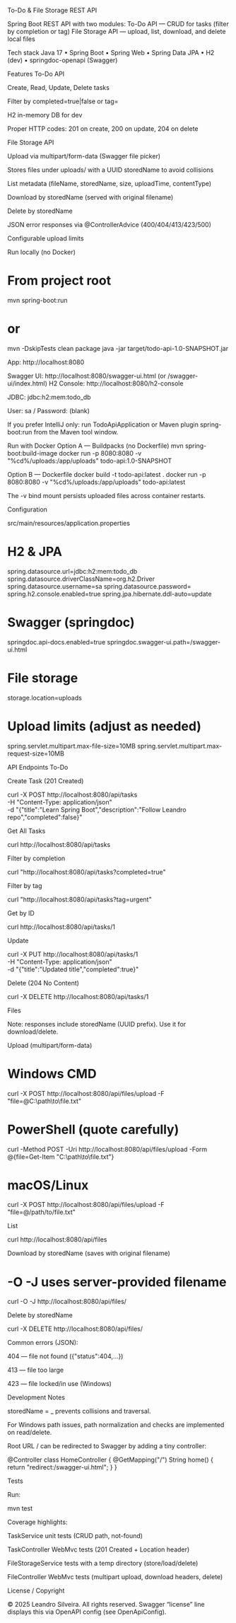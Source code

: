 To-Do & File Storage REST API

Spring Boot REST API with two modules:
To-Do API — CRUD for tasks (filter by completion or tag)
File Storage API — upload, list, download, and delete local files

Tech stack
Java 17 • Spring Boot • Spring Web • Spring Data JPA • H2 (dev) • springdoc-openapi (Swagger)

Features
To-Do API

Create, Read, Update, Delete tasks

Filter by completed=true|false or tag=<tag>

H2 in-memory DB for dev

Proper HTTP codes: 201 on create, 200 on update, 204 on delete

File Storage API

Upload via multipart/form-data (Swagger file picker)

Stores files under uploads/ with a UUID storedName to avoid collisions

List metadata (fileName, storedName, size, uploadTime, contentType)

Download by storedName (served with original filename)

Delete by storedName

JSON error responses via @ControllerAdvice (400/404/413/423/500)

Configurable upload limits

Run locally (no Docker)
# From project root
mvn spring-boot:run
# or
mvn -DskipTests clean package
java -jar target/todo-api-1.0-SNAPSHOT.jar


App: http://localhost:8080

Swagger UI: http://localhost:8080/swagger-ui.html
 (or /swagger-ui/index.html)
H2 Console: http://localhost:8080/h2-console

JDBC: jdbc:h2:mem:todo_db

User: sa / Password: (blank)

If you prefer IntelliJ only: run TodoApiApplication or Maven plugin spring-boot:run from the Maven tool window.

Run with Docker
Option A — Buildpacks (no Dockerfile)
mvn spring-boot:build-image
docker run -p 8080:8080 -v "%cd%/uploads:/app/uploads" todo-api:1.0-SNAPSHOT

Option B — Dockerfile
docker build -t todo-api:latest .
docker run -p 8080:8080 -v "%cd%/uploads:/app/uploads" todo-api:latest


The -v bind mount persists uploaded files across container restarts.

Configuration

src/main/resources/application.properties

# H2 & JPA
spring.datasource.url=jdbc:h2:mem:todo_db
spring.datasource.driverClassName=org.h2.Driver
spring.datasource.username=sa
spring.datasource.password=
spring.h2.console.enabled=true
spring.jpa.hibernate.ddl-auto=update

# Swagger (springdoc)
springdoc.api-docs.enabled=true
springdoc.swagger-ui.path=/swagger-ui.html

# File storage
storage.location=uploads

# Upload limits (adjust as needed)
spring.servlet.multipart.max-file-size=10MB
spring.servlet.multipart.max-request-size=10MB

API Endpoints
To-Do

Create Task (201 Created)

curl -X POST http://localhost:8080/api/tasks \
  -H "Content-Type: application/json" \
  -d "{\"title\":\"Learn Spring Boot\",\"description\":\"Follow Leandro repo\",\"completed\":false}"


Get All Tasks

curl http://localhost:8080/api/tasks


Filter by completion

curl "http://localhost:8080/api/tasks?completed=true"


Filter by tag

curl "http://localhost:8080/api/tasks?tag=urgent"


Get by ID

curl http://localhost:8080/api/tasks/1


Update

curl -X PUT http://localhost:8080/api/tasks/1 \
  -H "Content-Type: application/json" \
  -d "{\"title\":\"Updated title\",\"completed\":true}"


Delete (204 No Content)

curl -X DELETE http://localhost:8080/api/tasks/1

Files

Note: responses include storedName (UUID prefix). Use it for download/delete.

Upload (multipart/form-data)

# Windows CMD
curl -X POST http://localhost:8080/api/files/upload -F "file=@C:\path\to\file.txt"
# PowerShell (quote carefully)
curl -Method POST -Uri http://localhost:8080/api/files/upload -Form @{file=Get-Item "C:\path\to\file.txt"}
# macOS/Linux
curl -X POST http://localhost:8080/api/files/upload -F "file=@/path/to/file.txt"


List

curl http://localhost:8080/api/files


Download by storedName (saves with original filename)

# -O -J uses server-provided filename
curl -O -J http://localhost:8080/api/files/<storedName>


Delete by storedName

curl -X DELETE http://localhost:8080/api/files/<storedName>


Common errors (JSON):

404 — file not found ({"status":404,...})

413 — file too large

423 — file locked/in use (Windows)

Development Notes

storedName = <UUID>_<originalName> prevents collisions and traversal.

For Windows path issues, path normalization and checks are implemented on read/delete.

Root URL / can be redirected to Swagger by adding a tiny controller:

@Controller class HomeController {
  @GetMapping("/") String home() { return "redirect:/swagger-ui.html"; }
}

Tests

Run:

mvn test


Coverage highlights:

TaskService unit tests (CRUD path, not-found)

TaskController WebMvc tests (201 Created + Location header)

FileStorageService tests with a temp directory (store/load/delete)

FileController WebMvc tests (multipart upload, download headers, delete)

License / Copyright

© 2025 Leandro Silveira. All rights reserved.
Swagger “license” line displays this via OpenAPI config (see OpenApiConfig).
